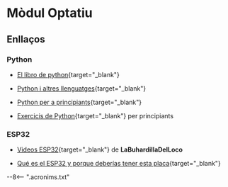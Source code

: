 # Mòdul Optatiu

## Enllaços

### Python

* [El libro de python][]{target="_blank"}

* [Python i altres llenguatges][]{target="_blank"}

* [Python per a principiants][]{target="_blank"}

* [Exercicis de Python][]{target="_blank"} per principiants


### ESP32

* [Videos ESP32][]{target="_blank"} de **LaBuhardillaDelLoco**

* [Qué es el ESP32 y porque deberías tener esta placa][]{target="_blank"}



[Carpeta amb fitxers per descarregar]:  ../fitxersAlumnes/                  "Carpeta amb fitxers per descarregar"

[El libro de python]:                   https://ellibrodepython.com         "El libro de python"
[Exercicis de Python]:                  https://thinkinfi.com/python-print-function-exercises-with-solutions-for-beginners/ "Exercicis de Python"
[Python per a principiants]:            https://uniwebsidad.com/libros/python   "Python per a principiants"
[Python i altres llenguatges]:          https://exercism.org/tracks/python  "Exercicis i Prenentatge de Python"

[Videos ESP32]:                         ../esp32/esp32_videos.md             "Videos ESP32"
[Qué es el ESP32 y porque deberías tener esta placa]: https://www.youtube.com/watch?v=pdgFqPbw64g "Qué es el ESP32 y porque deberías tener esta placa"


--8<-- ".acronims.txt"
